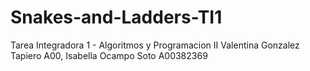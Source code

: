 # Snakes-and-Ladders-TI1

Tarea Integradora 1 - Algoritmos y Programacion II 
Valentina Gonzalez Tapiero A00, Isabella Ocampo Soto A00382369
